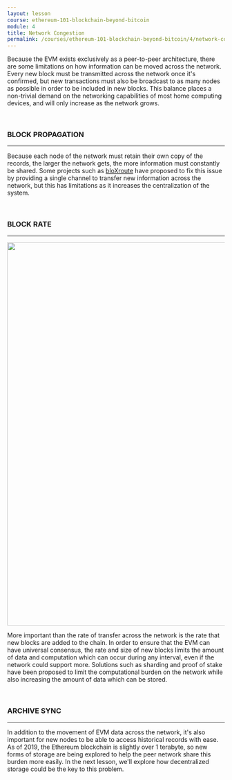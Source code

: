 ```yaml
---
layout: lesson
course: ethereum-101-blockchain-beyond-bitcoin
module: 4
title: Network Congestion
permalink: /courses/ethereum-101-blockchain-beyond-bitcoin/4/network-congestion/
---
```

<span class="openingParagraph">
Because the EVM exists exclusively as a peer-to-peer architecture, there are some limitations on how information can be moved across the network. Every new block must be transmitted across the network once it's confirmed, but new transactions must also be broadcast to as many nodes as possible in order to be included in new blocks. This balance places a non-trivial demand on the networking capabilities of most home computing devices, and will only increase as the network grows. </span>

&nbsp;
<h3>BLOCK PROPAGATION</h3>

<hr />

<span style="font-weight: 400;">Because each node of the network must retain their own copy of the records, the larger the network gets, the more information must constantly be shared. Some projects such as </span><a href="https://bloxroute.com/"><span style="font-weight: 400;">bloXroute</span></a><span style="font-weight: 400;"> have proposed to fix this issue by providing a single channel to transfer new information across the network, but this has limitations as it increases the centralization of the system.</span>

&nbsp;
<h3>BLOCK RATE</h3>

<hr />

<img class="aligncenter size-full wp-image-17032" src="https://theblockchaininstitute.org/wp-content/uploads/2019/11/Blocks-01.png" alt="" width="2169" height="885" />

<span style="font-weight: 400;">More important than the rate of transfer across the network is the rate that new blocks are added to the chain. In order to ensure that the EVM can have universal consensus, the rate and size of new blocks limits the amount of data and computation which can occur during any interval, even if the network could support more. Solutions such as sharding and proof of stake have been proposed to limit the computational burden on the network while also increasing the amount of data which can be stored. </span>

&nbsp;
<h3>ARCHIVE SYNC</h3>

<hr />

<span style="font-weight: 400;">In addition to the movement of EVM data across the network, it's also important for new nodes to be able to access historical records with ease. As of 2019, the Ethereum blockchain is slightly over 1 terabyte, so new forms of storage are being explored to help the peer network share this burden more easily. In the next lesson, we'll explore how decentralized storage could be the key to this problem.</span>
